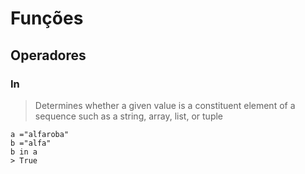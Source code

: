 # Funções
## Operadores
### In
>Determines whether a given value is a constituent element of a sequence such as a string, array, list, or tuple	


```
a ="alfaroba"
b ="alfa"
b in a
> True
```

